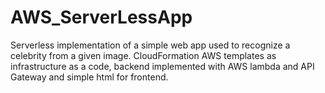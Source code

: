 # AWS_ServerLessApp
Serverless implementation of a simple web app used to recognize a celebrity from a given image. CloudFormation AWS templates as infrastructure as a code, backend implemented with AWS lambda and API Gateway and simple html for frontend.
